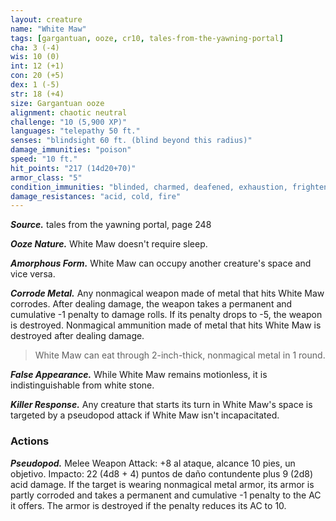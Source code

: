 ```yaml
---
layout: creature
name: "White Maw"
tags: [gargantuan, ooze, cr10, tales-from-the-yawning-portal]
cha: 3 (-4)
wis: 10 (0)
int: 12 (+1)
con: 20 (+5)
dex: 1 (-5)
str: 18 (+4)
size: Gargantuan ooze
alignment: chaotic neutral
challenge: "10 (5,900 XP)"
languages: "telepathy 50 ft."
senses: "blindsight 60 ft. (blind beyond this radius)"
damage_immunities: "poison"
speed: "10 ft."
hit_points: "217 (14d20+70)"
armor_class: "5"
condition_immunities: "blinded, charmed, deafened, exhaustion, frightened, poisoned, prone"
damage_resistances: "acid, cold, fire"
---
```



***Source.*** tales from the yawning portal,  page 248

***Ooze Nature.*** White Maw doesn't require sleep.

***Amorphous Form.*** White Maw can occupy another creature's space and vice versa.

***Corrode Metal.*** Any nonmagical weapon made of metal that hits White Maw corrodes. After dealing damage, the weapon takes a permanent and cumulative -1 penalty to damage rolls. If its penalty drops to -5, the weapon is destroyed. Nonmagical ammunition made of metal that hits White Maw is destroyed after dealing damage.

>White Maw can eat through 2-inch-thick, nonmagical metal in 1 round.

***False Appearance.*** While White Maw remains motionless, it is indistinguishable from white stone.

***Killer Response.*** Any creature that starts its turn in White Maw's space is targeted by a pseudopod attack if White Maw isn't incapacitated.

### Actions

***Pseudopod.*** Melee Weapon Attack: +8 al ataque, alcance 10 pies, un objetivo. Impacto: 22 (4d8 + 4) puntos de daño contundente plus 9 (2d8) acid damage. If the target is wearing nonmagical metal armor, its armor is partly corroded and takes a permanent and cumulative -1 penalty to the AC it offers. The armor is destroyed if the penalty reduces its AC to 10.